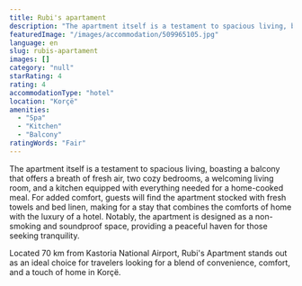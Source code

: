 ```yaml
---
title: Rubi's apartament
description: "The apartment itself is a testament to spacious living, boasting a balcony that offers a breath of fresh air, two cozy bedrooms, a welcoming living ro..."
featuredImage: "/images/accommodation/509965105.jpg"
language: en
slug: rubis-apartament
images: []
category: "null"
starRating: 4
rating: 4
accommodationType: "hotel"
location: "Korçë"
amenities:
  - "Spa"
  - "Kitchen"
  - "Balcony"
ratingWords: "Fair"
---
```


The apartment itself is a testament to spacious living, boasting a balcony that offers a breath of fresh air, two cozy bedrooms, a welcoming living room, and a kitchen equipped with everything needed for a home-cooked meal. For added comfort, guests will find the apartment stocked with fresh towels and bed linen, making for a stay that combines the comforts of home with the luxury of a hotel. Notably, the apartment is designed as a non-smoking and soundproof space, providing a peaceful haven for those seeking tranquility.

Located 70 km from Kastoria National Airport, Rubi's Apartment stands out as an ideal choice for travelers looking for a blend of convenience, comfort, and a touch of home in Korçë.

